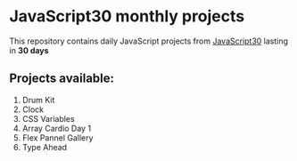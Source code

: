 # JavaScript30 monthly projects

This repository contains daily JavaScript projects from [JavaScript30](https://javascript30.com/ "JavaScript30 website") lasting in __30 days__

## Projects available:
1. Drum Kit
2. Clock
3. CSS Variables
4. Array Cardio Day 1
5. Flex Pannel Gallery
6. Type Ahead